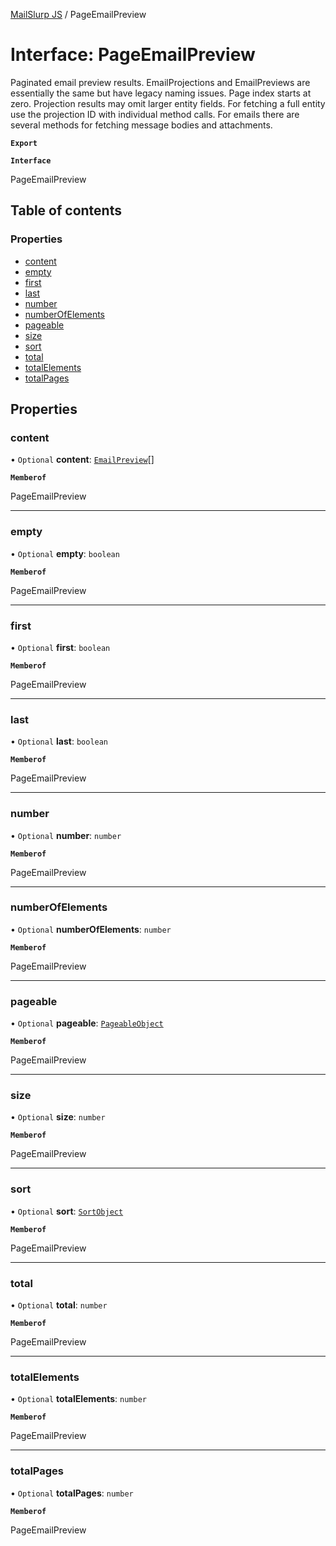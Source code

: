 [MailSlurp JS](../README.md) / PageEmailPreview

# Interface: PageEmailPreview

Paginated email preview results. EmailProjections and EmailPreviews are essentially the same but have legacy naming issues. Page index starts at zero. Projection results may omit larger entity fields. For fetching a full entity use the projection ID with individual method calls. For emails there are several methods for fetching message bodies and attachments.

**`Export`**

**`Interface`**

PageEmailPreview

## Table of contents

### Properties

- [content](PageEmailPreview.md#content)
- [empty](PageEmailPreview.md#empty)
- [first](PageEmailPreview.md#first)
- [last](PageEmailPreview.md#last)
- [number](PageEmailPreview.md#number)
- [numberOfElements](PageEmailPreview.md#numberofelements)
- [pageable](PageEmailPreview.md#pageable)
- [size](PageEmailPreview.md#size)
- [sort](PageEmailPreview.md#sort)
- [total](PageEmailPreview.md#total)
- [totalElements](PageEmailPreview.md#totalelements)
- [totalPages](PageEmailPreview.md#totalpages)

## Properties

### content

• `Optional` **content**: [`EmailPreview`](EmailPreview.md)[]

**`Memberof`**

PageEmailPreview

___

### empty

• `Optional` **empty**: `boolean`

**`Memberof`**

PageEmailPreview

___

### first

• `Optional` **first**: `boolean`

**`Memberof`**

PageEmailPreview

___

### last

• `Optional` **last**: `boolean`

**`Memberof`**

PageEmailPreview

___

### number

• `Optional` **number**: `number`

**`Memberof`**

PageEmailPreview

___

### numberOfElements

• `Optional` **numberOfElements**: `number`

**`Memberof`**

PageEmailPreview

___

### pageable

• `Optional` **pageable**: [`PageableObject`](PageableObject.md)

**`Memberof`**

PageEmailPreview

___

### size

• `Optional` **size**: `number`

**`Memberof`**

PageEmailPreview

___

### sort

• `Optional` **sort**: [`SortObject`](SortObject.md)

**`Memberof`**

PageEmailPreview

___

### total

• `Optional` **total**: `number`

**`Memberof`**

PageEmailPreview

___

### totalElements

• `Optional` **totalElements**: `number`

**`Memberof`**

PageEmailPreview

___

### totalPages

• `Optional` **totalPages**: `number`

**`Memberof`**

PageEmailPreview

